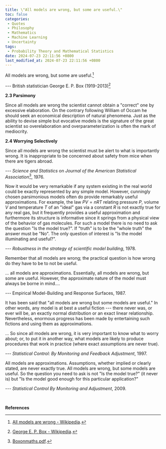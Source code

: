 ```yaml
---
title: \"All models are wrong, but some are useful.\"
toc: false
categories:
 - Quotes
 - Philosophy
 - Mathematics
 - Machine Learning
 - Uncertainty
tags:
 - Probability Theory and Mathematical Statistics
date: 2024-07-23 22:11:56 +0800
last_modified_at: 2024-07-23 22:11:56 +0800
---
```


<div class="quote--left" markdown="1">

All models are wrong, but some are useful.[^1]

--- British statistician George E. P. Box (1919-2013)[^2] 

</div>

<div class="quote--left" markdown="1">

**2.3  Parsimony**

Since all models are wrong the scientist cannot obtain a "correct" one by excessive elaboration. On the contrary following William of Occam he should seek an economical description of natural phenomena. Just as the ability to devise simple but evocative models is the signature of the great scientist so overelaboration and overparameterization is often the mark of mediocrity.

**2.4  Worrying Selectively**

Since all models are wrong the scientist must be alert to what is importantly wrong. It is inappropriate to be concerned about safety from mice when there are tigers abroad.

--- *Science and Statistics* on *Journal of the American Statistical Association*[^3], 1976.

</div>

<div class="quote--left" markdown="1">

Now it would be very remarkable if any system existing in the real world could be exactly represented by any simple model. However, cunningly chosen parsimonious models often do provide remarkably useful approximations. For example, the law $PV = nRT$ relating pressure $P$, volume $V$ and temperature $T$ of an "ideal" gas via a constant $R$ is not exactly true for any real gas, but it frequently provides a useful approximation and furthermore its structure is informative since it springs from a physical view of the behavior of gas molecules. For such a model there is no need to ask the question "Is the model true?". If "truth" is to be the "whole truth" the answer must be "No". The only question of interest is "Is the model illuminating and useful?".

--- *Robustness in the strategy of scientific model building*, 1978.

</div>

<div class="quote--left" markdown="1">

Remember that all models are wrong; the practical question is how wrong do they have to be to not be useful.

... all models are approximations. Essentially, all models are wrong, but some are useful. However, the approximate nature of the model must always be borne in mind....

--- Empirical Model-Building and Response Surfaces, 1987.

</div>

<div class="quote--left" markdown="1">

It has been said that "all models are wrong but some models are useful." In other words, any model is at best a useful fiction --- there never was, or ever will be, an exactly normal distribution or an exact linear relationship. Nevertheless, enormous progress has been made by entertaining such fictions and using them as approximations.

... So since all models are wrong, it is very important to know what to worry about; or, to put it in another way, what models are likely to produce procedures that work in practice (where exact assumptions are never true).

--- *Statistical Control: By Monitoring and Feedback Adjustment*, 1997.

</div>

<div class="quote--left" markdown="1">

All models are approximations. Assumptions, whether implied or clearly stated, are never exactly true. All models are wrong, but some models are useful. So the question you need to ask is not "Is the model true?" (it never is) but "Is the model good enough for this particular application?"

--- *Statistical Control By Monitoring and Adjustment*, 2009.

</div>

<br>

**References**

[^1]: [All models are wrong - Wikipedia](https://en.wikipedia.org/wiki/All_models_are_wrong).
[^2]: [George E. P. Box - Wikipedia](https://en.wikipedia.org/wiki/George_E._P._Box).
[^3]: [Boxonmaths.pdf](https://www-sop.inria.fr/members/Ian.Jermyn/philosophy/writings/Boxonmaths.pdf).